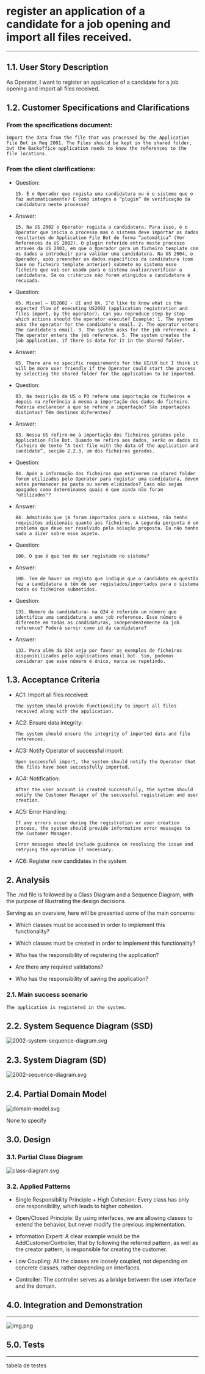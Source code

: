 # register an application of a candidate for a job opening and import all files received.

--------

## 1.1. User Story Description

As Operator, I want to register an application of a candidate for a job opening and  import all files received.

## 1.2. Customer Specifications and Clarifications

### From the specifications document:

    Import the data from the file that was processed by the Application File Bot in Req 2001. The Files should be kept in the shared folder, but the Backoffice application needs to know the references to the file locations.

### From the client clarifications:

* Question:

      15. É o Operador que regista uma candidatura ou é o sistema que o faz automaticamente? E como integra o “plugin” de verificação da candidatura neste processo?

* Answer:

      15. Na US 2002 o Operator regista a candidatura. Para isso, é o Operator que inicia o processo mas o sistema deve importar os dados resultantes do Application File Bot de forma “automática” (Ver References da US 2002). O plugin referido entra neste processo através da US 2003, em que o Operador gera um ficheiro template com os dados a introduzir para validar uma candidatura. Na US 2004, o Operador, após preencher os dados específicos da candidatura (com base no ficheiro template anterior) submete no sistema esse ficheiro que vai ser usado para o sistema avaliar/verificar a candidatura. Se os critérios não forem atingidos a candidatura é recusada.
  
* Question:

      65. Micael – US2002 - UI and UX. I'd like to know what is the expected flow of executing US2002 (application registration and files import, by the operator). Can you reproduce step by step which actions should the operator execute? Example: 1. The system asks the operator for the candidate's email. 2. The operator enters the candidate's email. 3. The system asks for the job reference. 4. The operator enters the job reference. 5. The system creates the job application, if there is data for it in the shared folder.
    
* Answer:

      65. There are no specific requirements for the UI/UX but I think it will be more user friendly if the Operator could start the process by selecting the shared folder for the application to be imported.

* Question:

      83. Na descrição da US o PO refere uma importação de ficheiros e depois na referência à mesma a importação dos dados do ficheiro. Poderia esclarecer a que se refere a importação? São importações distintas? Têm destinos diferentes?

* Answer:

      83. Nessa US refiro-me à importação dos ficheiros gerados pelo Application File Bot. Quando me refiro aos dados, serão os dados do ficheiro de texto “A text file with the data of the application and candidate”, secção 2.2.3, um dos ficheiros gerados.

* Question:

      84. Após a informação dos ficheiros que estiverem na shared folder forem utilizados pelo Operator para registar uma candidatura, devem estes permanecer na pasta ou serem eliminados? Caso não sejam apagados como determinamos quais é que ainda não foram "utilizados"?

* Answer:

      84. Admitindo que já foram importados para o sistema, não tenho requisitos adicionais quanto aos ficheiros. A segunda pergunta é um problema que deve ser resolvido pela solução proposta. Eu não tenho nada a dizer sobre esse aspeto.

* Question:

      100. O que é que tem de ser registado no sistema?

* Answer:

      100. Tem de haver um registo que indique que o candidato em questão fez a candidatura e têm de ser registados/importados para o sistema todos os ficheiros submetidos.

* Question:

      133. Número da candidatura- na Q24 é referido um número que identifica uma candidatura a uma job reference. Esse número é diferente em todas as candidaturas, independentemente da job reference? Poderá servir como id da candidatura?

* Answer:

      133. Para além da Q24 veja por favor os exemplos de ficheiros disponibilizados pelo applications email bot. Sim, podemos considerar que esse número é único, nunca se repetindo.


## 1.3. Acceptance Criteria

* AC1: Import all files received:

      The system should provide functionality to import all files received along with the application.
  
* AC2: Ensure data integrity:
  
      The system should ensure the integrity of imported data and file references.

* AC3: Notify Operator of successful import:

      Upon successful import, the system should notify the Operator that the files have been successfully imported.

* AC4: Notification:

      After the user account is created successfully, the system should notify the Customer Manager of the successful registration and user creation.
  
* AC5: Error Handling:

      If any errors occur during the registration or user creation process, the system should provide informative error messages to the Customer Manager.
  
      Error messages should include guidance on resolving the issue and retrying the operation if necessary.

* AC6: Register new candidates in the system


## 2. Analysis

The .md file is followed by a Class Diagram and a Sequence Diagram, with the purpose of illustrating the design decisions.

Serving as an overview, here will be presented some of the main concerns:

- Which classes must be accessed in order to implement this functionality?

- Which classes must be created in order to implement this functionality?

- Who has the responsibility of registering the application?

- Are there any required validations?

- Who has the responsibility of saving the application?

### 2.1. Main success scenario

    The application is registered in the system.

## 2.2. System Sequence Diagram (SSD)

![2002-system-sequence-diagram.svg](system-sequence-diagram.svg)

## 2.3. System Diagram (SD)

![2002-sequence-diagram.svg](sequence-diagram.svg)

## 2.4. Partial Domain Model

![domain-model.svg](domain-model.svg)

None to specify

## 3.0. Design

### 3.1. Partial Class Diagram

![class-diagram.svg](class-diagram.svg)

### 3.2. Applied Patterns

- Single Responsibility Principle + High Cohesion: Every class has only one responsibility, which leads to higher cohesion.

- Open/Closed Principle: By using interfaces, we are allowing classes to extend the behavior, but never modify the previous implementation.

- Information Expert: A clear example would be the AddCustomerController, that by following the referred pattern, as well as the creator pattern, is responsible for creating the customer.

- Low Coupling: All the classes are loosely coupled, not depending on concrete classes, rather depending on interfaces.

- Controller: The controller serves as a bridge between the user interface and the domain.

## 4.0. Integration and Demonstration

------------------

![img.png](img.png)

## 5.0. Tests

------------------------

tabela de testes